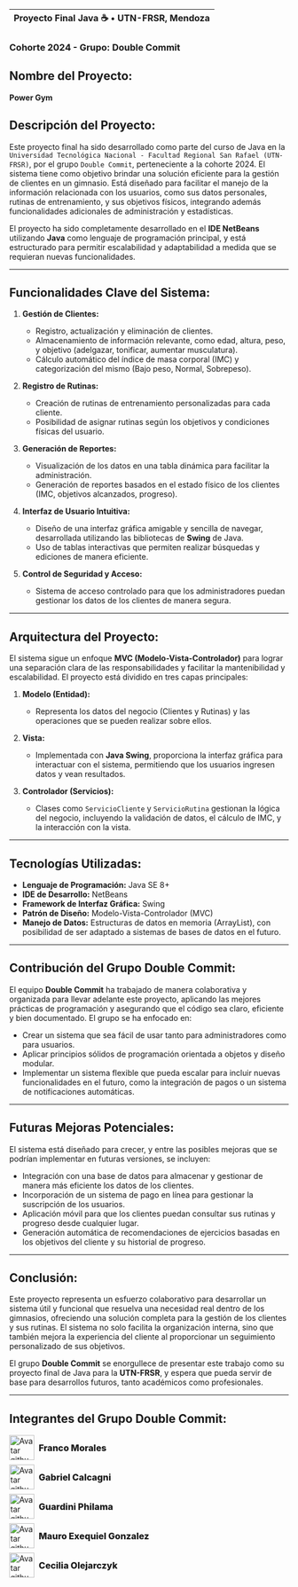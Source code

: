 | Proyecto Final Java ☕ • UTN-FRSR, Mendoza |
|---------------------------------------------|

### Cohorte 2024 - Grupo: Double Commit

## Nombre del Proyecto:  
**Power Gym**

## Descripción del Proyecto:

Este proyecto final ha sido desarrollado como parte del curso de Java en la `Universidad Tecnológica Nacional - Facultad Regional San Rafael (UTN-FRSR)`, por el grupo `Double Commit`, perteneciente a la cohorte 2024. El sistema tiene como objetivo brindar una solución eficiente para la gestión de clientes en un gimnasio. Está diseñado para facilitar el manejo de la información relacionada con los usuarios, como sus datos personales, rutinas de entrenamiento, y sus objetivos físicos, integrando además funcionalidades adicionales de administración y estadísticas.

El proyecto ha sido completamente desarrollado en el **IDE NetBeans** utilizando **Java** como lenguaje de programación principal, y está estructurado para permitir escalabilidad y adaptabilidad a medida que se requieran nuevas funcionalidades.

---

## Funcionalidades Clave del Sistema:

1. **Gestión de Clientes:**
   - Registro, actualización y eliminación de clientes.
   - Almacenamiento de información relevante, como edad, altura, peso, y objetivo (adelgazar, tonificar, aumentar musculatura).
   - Cálculo automático del índice de masa corporal (IMC) y categorización del mismo (Bajo peso, Normal, Sobrepeso).

2. **Registro de Rutinas:**
   - Creación de rutinas de entrenamiento personalizadas para cada cliente.
   - Posibilidad de asignar rutinas según los objetivos y condiciones físicas del usuario.

3. **Generación de Reportes:**
   - Visualización de los datos en una tabla dinámica para facilitar la administración.
   - Generación de reportes basados en el estado físico de los clientes (IMC, objetivos alcanzados, progreso).

4. **Interfaz de Usuario Intuitiva:**
   - Diseño de una interfaz gráfica amigable y sencilla de navegar, desarrollada utilizando las bibliotecas de **Swing** de Java.
   - Uso de tablas interactivas que permiten realizar búsquedas y ediciones de manera eficiente.

5. **Control de Seguridad y Acceso:**
   - Sistema de acceso controlado para que los administradores puedan gestionar los datos de los clientes de manera segura.

---

## Arquitectura del Proyecto:

El sistema sigue un enfoque **MVC (Modelo-Vista-Controlador)** para lograr una separación clara de las responsabilidades y facilitar la mantenibilidad y escalabilidad. El proyecto está dividido en tres capas principales:

1. **Modelo (Entidad):**
   - Representa los datos del negocio (Clientes y Rutinas) y las operaciones que se pueden realizar sobre ellos.

2. **Vista:**
   - Implementada con **Java Swing**, proporciona la interfaz gráfica para interactuar con el sistema, permitiendo que los usuarios ingresen datos y vean resultados.

3. **Controlador (Servicios):**
   - Clases como `ServicioCliente` y `ServicioRutina` gestionan la lógica del negocio, incluyendo la validación de datos, el cálculo de IMC, y la interacción con la vista.

---

## Tecnologías Utilizadas:

- **Lenguaje de Programación:** Java SE 8+
- **IDE de Desarrollo:** NetBeans
- **Framework de Interfaz Gráfica:** Swing
- **Patrón de Diseño:** Modelo-Vista-Controlador (MVC)
- **Manejo de Datos:** Estructuras de datos en memoria (ArrayList), con posibilidad de ser adaptado a sistemas de bases de datos en el futuro.

---

## Contribución del Grupo Double Commit:

El equipo **Double Commit** ha trabajado de manera colaborativa y organizada para llevar adelante este proyecto, aplicando las mejores prácticas de programación y asegurando que el código sea claro, eficiente y bien documentado. El grupo se ha enfocado en:
- Crear un sistema que sea fácil de usar tanto para administradores como para usuarios.
- Aplicar principios sólidos de programación orientada a objetos y diseño modular.
- Implementar un sistema flexible que pueda escalar para incluir nuevas funcionalidades en el futuro, como la integración de pagos o un sistema de notificaciones automáticas.

---

## Futuras Mejoras Potenciales:

El sistema está diseñado para crecer, y entre las posibles mejoras que se podrían implementar en futuras versiones, se incluyen:
- Integración con una base de datos para almacenar y gestionar de manera más eficiente los datos de los clientes.
- Incorporación de un sistema de pago en línea para gestionar la suscripción de los usuarios.
- Aplicación móvil para que los clientes puedan consultar sus rutinas y progreso desde cualquier lugar.
- Generación automática de recomendaciones de ejercicios basadas en los objetivos del cliente y su historial de progreso.

---

## Conclusión:

Este proyecto representa un esfuerzo colaborativo para desarrollar un sistema útil y funcional que resuelva una necesidad real dentro de los gimnasios, ofreciendo una solución completa para la gestión de los clientes y sus rutinas. El sistema no solo facilita la organización interna, sino que también mejora la experiencia del cliente al proporcionar un seguimiento personalizado de sus objetivos.

El grupo **Double Commit** se enorgullece de presentar este trabajo como su proyecto final de Java para la **UTN-FRSR**, y espera que pueda servir de base para desarrollos futuros, tanto académicos como profesionales.

---

## Integrantes del Grupo Double Commit:

<article style="display: grid; grid-template-columns: repeat(auto-fit, minmax(auto, 1fr))">

<div style="display: flex; align-items: center; align-content: center; gap: 8px;" href="https://github.com/Mendoxeneixe">
<img src="https://avatars.githubusercontent.com/u/134340520?v=4" alt="Avatar github Franco" width="45" height="45" />
<span style="font-weight: 800; font-size: 1rem">Franco Morales</span>
</div>

<div style="display: flex; align-items: center; align-content: center; gap: 8px; margin-top: 8px;" href="https://github.com/solidsnk86">
<img src="https://avatars.githubusercontent.com/u/93176365?v=4" alt="Avatar github Gabriel" width="45" height="45" />
<span style="font-weight: 800; font-size: 1rem">Gabriel Calcagni</span>
</div>

<div style="display: flex; align-items: center; align-content: center; gap: 8px; margin-top: 8px;" href="https://github.com/Philama">
<img src="https://avatars.githubusercontent.com/u/25463245?v=4" alt="Avatar github Philama" width="45" height="45" />
<span style="font-weight: 800; font-size: 1rem">Guardini Philama</span>
</div>

<div style="display: flex; align-items: center; align-content: center; gap: 8px; margin-top: 8px;" href="https://github.com/megon1">
<img src="https://avatars.githubusercontent.com/u/86989774?v=4" alt="Avatar github megon1" width="45" height="45" />
<span style="font-weight: 800; font-size: 1rem">Mauro Exequiel Gonzalez</span>
</div>

<div style="display: flex; align-items: center; align-content: center; gap: 8px; margin-top: 8px;" href="https://github.com/CeciliaOlejar">
<img src="https://avatars.githubusercontent.com/u/104603137?v=4" alt="Avatar github ceciliaOlejar" width="45" height="45" />
<span style="font-weight: 800; font-size: 1rem">Cecilia Olejarczyk</span>
</div>

</article>



